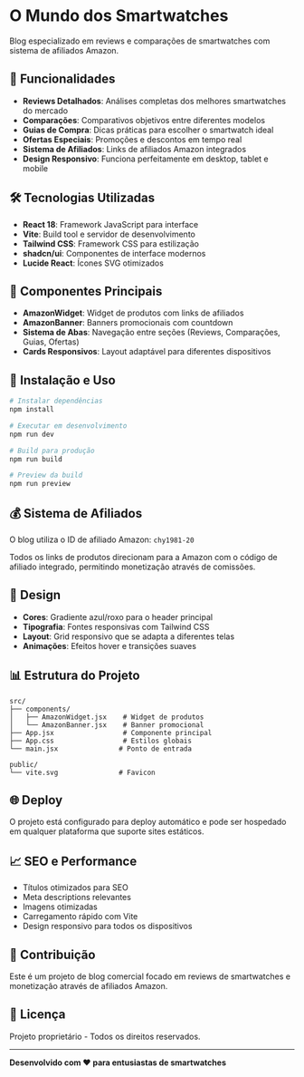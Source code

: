# O Mundo dos Smartwatches

Blog especializado em reviews e comparações de smartwatches com sistema de afiliados Amazon.

## 🚀 Funcionalidades

- **Reviews Detalhados**: Análises completas dos melhores smartwatches do mercado
- **Comparações**: Comparativos objetivos entre diferentes modelos
- **Guias de Compra**: Dicas práticas para escolher o smartwatch ideal
- **Ofertas Especiais**: Promoções e descontos em tempo real
- **Sistema de Afiliados**: Links de afiliados Amazon integrados
- **Design Responsivo**: Funciona perfeitamente em desktop, tablet e mobile

## 🛠️ Tecnologias Utilizadas

- **React 18**: Framework JavaScript para interface
- **Vite**: Build tool e servidor de desenvolvimento
- **Tailwind CSS**: Framework CSS para estilização
- **shadcn/ui**: Componentes de interface modernos
- **Lucide React**: Ícones SVG otimizados

## 📱 Componentes Principais

- **AmazonWidget**: Widget de produtos com links de afiliados
- **AmazonBanner**: Banners promocionais com countdown
- **Sistema de Abas**: Navegação entre seções (Reviews, Comparações, Guias, Ofertas)
- **Cards Responsivos**: Layout adaptável para diferentes dispositivos

## 🔧 Instalação e Uso

```bash
# Instalar dependências
npm install

# Executar em desenvolvimento
npm run dev

# Build para produção
npm run build

# Preview da build
npm run preview
```

## 💰 Sistema de Afiliados

O blog utiliza o ID de afiliado Amazon: `chy1981-20`

Todos os links de produtos direcionam para a Amazon com o código de afiliado integrado, permitindo monetização através de comissões.

## 🎨 Design

- **Cores**: Gradiente azul/roxo para o header principal
- **Tipografia**: Fontes responsivas com Tailwind CSS
- **Layout**: Grid responsivo que se adapta a diferentes telas
- **Animações**: Efeitos hover e transições suaves

## 📊 Estrutura do Projeto

```
src/
├── components/
│   ├── AmazonWidget.jsx    # Widget de produtos
│   └── AmazonBanner.jsx    # Banner promocional
├── App.jsx                 # Componente principal
├── App.css                 # Estilos globais
└── main.jsx               # Ponto de entrada

public/
└── vite.svg               # Favicon

```

## 🌐 Deploy

O projeto está configurado para deploy automático e pode ser hospedado em qualquer plataforma que suporte sites estáticos.

## 📈 SEO e Performance

- Títulos otimizados para SEO
- Meta descriptions relevantes
- Imagens otimizadas
- Carregamento rápido com Vite
- Design responsivo para todos os dispositivos

## 🤝 Contribuição

Este é um projeto de blog comercial focado em reviews de smartwatches e monetização através de afiliados Amazon.

## 📄 Licença

Projeto proprietário - Todos os direitos reservados.

---

**Desenvolvido com ❤️ para entusiastas de smartwatches**


